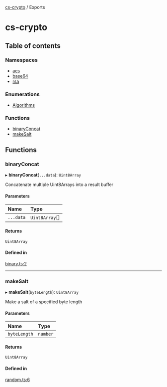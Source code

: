 [cs-crypto](README.md) / Exports

# cs-crypto

## Table of contents

### Namespaces

- [aes](modules/aes.md)
- [base64](modules/base64.md)
- [rsa](modules/rsa.md)

### Enumerations

- [Algorithms](enums/Algorithms.md)

### Functions

- [binaryConcat](modules.md#binaryconcat)
- [makeSalt](modules.md#makesalt)

## Functions

### binaryConcat

▸ **binaryConcat**(`...data`): `Uint8Array`

Concatenate multiple Uint8Arrays into a result buffer

#### Parameters

| Name | Type |
| :------ | :------ |
| `...data` | `Uint8Array`[] |

#### Returns

`Uint8Array`

#### Defined in

[binary.ts:2](https://github.com/very-amused/cs-crypto/blob/3fa857f/src/binary.ts#L2)

___

### makeSalt

▸ **makeSalt**(`byteLength`): `Uint8Array`

Make a salt of a specified byte length

#### Parameters

| Name | Type |
| :------ | :------ |
| `byteLength` | `number` |

#### Returns

`Uint8Array`

#### Defined in

[random.ts:6](https://github.com/very-amused/cs-crypto/blob/3fa857f/src/random.ts#L6)

